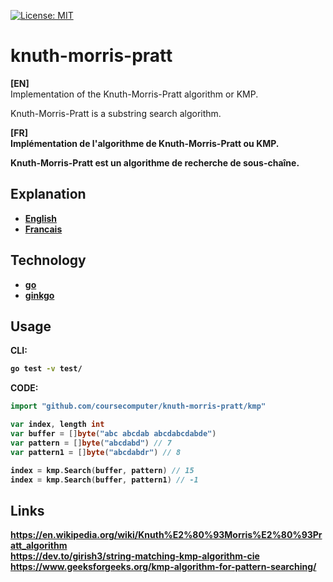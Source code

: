 [![License: MIT](https://img.shields.io/badge/License-MIT-yellow.svg)](https://opensource.org/licenses/MIT)

# knuth-morris-pratt
<strong>[EN]</strong>  
Implementation of the Knuth-Morris-Pratt algorithm or KMP.

Knuth-Morris-Pratt is a substring search algorithm.

<strong>[FR]<strong>  
Implémentation de l'algorithme de Knuth-Morris-Pratt ou KMP.

Knuth-Morris-Pratt est un algorithme de recherche de sous-chaîne.

## Explanation
 - [English](documentation/explanation.en.md)
 - [Francais](documentation/explanation.fr.md)

## Technology
* [go](https://golang.org/)
* [ginkgo](https://github.com/onsi/ginkgo)

## Usage
CLI:
```bash
go test -v test/
```

CODE:
```go
import "github.com/coursecomputer/knuth-morris-pratt/kmp"

var index, length int
var buffer = []byte("abc abcdab abcdabcdabde")
var pattern = []byte("abcdabd") // 7
var pattern1 = []byte("abcdabdr") // 8

index = kmp.Search(buffer, pattern) // 15
index = kmp.Search(buffer, pattern1) // -1
```

## Links
https://en.wikipedia.org/wiki/Knuth%E2%80%93Morris%E2%80%93Pratt_algorithm  
https://dev.to/girish3/string-matching-kmp-algorithm-cie  
https://www.geeksforgeeks.org/kmp-algorithm-for-pattern-searching/  
